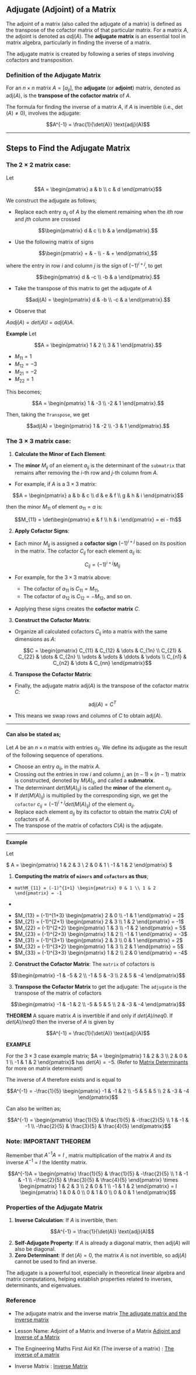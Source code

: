 ## Adjugate (Adjoint) of a Matrix

The adjoint of a matrix (also called the adjugate of a matrix) is defined as the transpose of the cofactor matrix of that particular matrix.
For a matrix $A$, the adjoint is denoted as $adj(A)$. The **adjugate matrix** is an essential tool in matrix algebra, particularly in finding the inverse of a matrix.

The adjugate matrix is created by following a series of steps involving cofactors and transposition.

### Definition of the Adjugate Matrix

For an $n \times n$ matrix $A = [a_{ij}]$, the **adjugate** (or **adjoint**) matrix, denoted as $\text{adj}(A)$, is the **transpose of the cofactor matrix** of $A$.

The formula for finding the inverse of a matrix $A$, if $A$ is invertible (i.e., $\det(A) \neq 0$), involves the adjugate:
```math
A^{-1} = \frac{1}{\det(A)} \text{adj}(A)
```

---

## Steps to Find the Adjugate Matrix

### The $2 \times 2$ matrix case:
Let 
```math
A = \begin{pmatrix} a & b \\ c & d \end{pmatrix}
```

We construct the adjugate as follows;

- Replace each entry $a_{ij}$ of $A$ by the element remaining when the $ith$ row and $jth$ column are crossed
```math
\begin{pmatrix} d & c \\ b & a \end{pmatrix}.
```

- Use the following matrix of signs
```math
\begin{pmatrix} + & - \\ - & + \end{pmatrix},
```

where the entry in row $i$ and column $j$ is the sign of $(-1)^{i+j}$, to get 
```math
\begin{pmatrix} d & -c \\ -b & a \end{pmatrix}.
```

- Take the transpose of this matrix to get the adjugate of $A$
```math
adj(A) = \begin{pmatrix} d & -b \\ -c & a \end{pmatrix}.
```

- Observe that

$A adj(A) = det(A)I = adj(A)A$.

**Example** Let 
```math
A = \begin{pmatrix} 1 & 2 \\ 3 & 1 \end{pmatrix}.
```

- $M_{11} = 1$
- $M_{12} = -3$
- $M_{21} = -2$
- $M_{22} = 1$

This becomes; 
```math
A = \begin{pmatrix} 1 & -3 \\ -2 & 1 \end{pmatrix}.
```


Then, taking the `Transpose`, we get

```math
adj(A) = \begin{pmatrix} 1 & -2 \\ -3 & 1 \end{pmatrix}.
```




### The $3 \times 3$ matrix case:

1. **Calculate the Minor of Each Element**:
- The **minor** $M_{ij}$ of an element $a_{ij}$ is the determinant of the `submatrix` that remains after removing the $i$-th row and $j$-th column from $A$.

- For example, if $A$ is a $3 \times 3$ matrix:
```math
A = \begin{pmatrix} a & b & c \\ d & e & f \\ g & h & i \end{pmatrix}
```
   
then the minor $M_{11}$ of element $a_{11} = a$ is:
```math
M_{11} = \det\begin{pmatrix} e & f \\ h & i \end{pmatrix} = ei - fh
```

2. **Apply Cofactor Signs**:
- Each minor $M_{ij}$ is assigned a **cofactor sign** $(-1)^{i+j}$ based on its position in the matrix. The cofactor $C_{ij}$ for each element $a_{ij}$ is:
  ```math
  C_{ij} = (-1)^{i+j} M_{ij}
  ```

- For example, for the $3 \times 3$ matrix above:
  - The cofactor of $a_{11}$ is $C_{11} = M_{11}$,
  - The cofactor of $a_{12}$ is $C_{12} = -M_{12}$, and so on.

- Applying these signs creates the **cofactor matrix** $C$.


3. **Construct the Cofactor Matrix**:
- Organize all calculated cofactors $C_{ij}$ into a matrix with the same dimensions as $A$:
  ```math
  C = \begin{pmatrix} C_{11} & C_{12} & \dots & C_{1n} \\ C_{21} & C_{22} & \dots & C_{2n} \\ \vdots & \vdots & \ddots & \vdots \\ C_{n1} & C_{n2} & \dots & C_{nn} \end{pmatrix}
  ```


4. **Transpose the Cofactor Matrix**:
- Finally, the adjugate matrix $\text{adj}(A)$ is the transpose of the cofactor matrix $C$:
  ```math
  \text{adj}(A) = C^{T}
  ```
- This means we swap rows and columns of $C$ to obtain $\text{adj}(A)$.

---


#### Can also be stated as;

Let $A$ be an $n \times n$ matrix with entries $a_{ij}$. We define its adjugate as the result of the following sequence of operations.

- Choose an entry $a_{ij}$, in the matrix $A$.
- Crossing out the entries in row $i$ and column $j$, an $(n - 1) \times (n - 1)$ matrix is constructed, denoted by $M(A)_{ij}$, and called a **submatrix**.
- The determinant $det(M(A)_{ij})$ is called the **minor** of the element $a_{ij}$.
- If $det(M(A)_{ij})$ is multiplied by the corresponding sign, we get the `cofactor` $c_{ij} = (-1)^{i+j} det(M(A)_{ij})$ of the element $a_{ij}$.
- Replace each element $a_{ij}$ by its cofactor to obtain the matrix $C(A)$ of cofactors of $A$.
- The transpose of the matrix of cofactors $C(A)$ is the adjugate.

---


**Example** 

Let 

$
A = \begin{pmatrix} 1 & 2 & 3 \\ 2 & 0 & 1 \\ -1 & 1 & 2 \end{pmatrix}
$

1. **Computing the matrix of `minors` and `cofactors` as thus**;

- ```mathM_{11} = (-1)^{1+1} \begin{pmatrix} 0 & 1 \\ 1 & 2 \end{pmatrix} = -1```
- ```mathM_{12} = (1)^{1+2} \begin{pmatrix} 2 & 1 \\ -1 & 2 \end{pmatrix} = -5$
- $M_{13} = (-1)^{1+3} \begin{pmatrix} 2 & 0 \\ -1 & 1 \end{pmatrix} = 2$
- $M_{21} = (-1)^{2+1} \begin{pmatrix} 2 & 3 \\ 1 & 2 \end{pmatrix} = -1$
- $M_{22} = (-1)^{2+2} \begin{pmatrix} 1 & 3 \\ -1 & 2 \end{pmatrix} = 5$
- $M_{23} = (-1)^{2+3} \begin{pmatrix} 1 & 2 \\ -1 & 1 \end{pmatrix} = -3$
- $M_{31} = (-1)^{3+1} \begin{pmatrix} 2 & 3 \\ 0 & 1 \end{pmatrix} = 2$
- $M_{32} = (-1)^{3+2} \begin{pmatrix} 1 & 3 \\ 2 & 1 \end{pmatrix} = 5$
- $M_{33} = (-1)^{3+3} \begin{pmatrix} 1 & 2 \\ 2 & 0 \end{pmatrix} = -4$


2. **Construct the Cofactor Matrix**:
The `matrix` of cofactors is 

```math
\begin{pmatrix} -1 & -5 & 2 \\ -1 & 5 & -3 \\ 2 & 5 & -4 \end{pmatrix}
```

3. **Transpose the Cofactor Matrix** to get the adjugate:
The `adjugate` is the transpose of the matrix of cofactors

```math
\begin{pmatrix} -1 & -1 & 2 \\ -5 & 5 & 5 \\ 2 & -3 & -4 \end{pmatrix}
```


**THEOREM** A square matrix $A$ is invertible if and only if $det(A) /neq 0$. If $det(A) /neq 0$ then the inverse of $A$ is given by

```math
A^{-1} = \frac{1}{\det(A)} \text{adj}(A)
```

**EXAMPLE**

For the $3 \times 3$ case example matrix; $A = \begin{pmatrix} 1 & 2 & 3 \\ 2 & 0 & 1 \\ -1 & 1 & 2 \end{pmatrix}$ has $det(A) = -5$. (Refer to [Matrix Determinants](matrix_determinants.md) for more on matrix determinant)

The inverse of $A$ therefore exists and is equal to 

```math
A^{-1} = -\frac{1}{5} \begin{pmatrix} -1 & -1 & 2 \\ -5 & 5 & 5 \\ 2 & -3 & -4 \end{pmatrix}
```

Can also be written as;

```math
A^{-1} =  \begin{pmatrix} \frac{1}{5} & \frac{1}{5} & -\frac{2}{5} \\ 1 & -1 & -1 \\ -\frac{2}{5} & \frac{3}{5} & \frac{4}{5} \end{pmatrix}
```


### Note: IMPORTANT THEOREM

Remember that $A^{-1}A = I$ , matrix multiplication of the matrix $A$ and its inverse $A^{-1}$ = $I$ the Identity matrix. 

```math
A^{-1}A =  \begin{pmatrix} \frac{1}{5} & \frac{1}{5} & -\frac{2}{5} \\ 1 & -1 & -1 \\ -\frac{2}{5} & \frac{3}{5} & \frac{4}{5} \end{pmatrix} \times 
\begin{pmatrix} 1 & 2 & 3 \\ 2 & 0 & 1 \\ -1 & 1 & 2 \end{pmatrix} = I \begin{pmatrix} 1 & 0 & 0 \\ 0 & 1 & 0 \\ 0 & 0 & 1 \end{pmatrix}
```




### Properties of the Adjugate Matrix

1. **Inverse Calculation**: If $A$ is invertible, then:
   ```math
   A^{-1} = \frac{1}{\det(A)} \text{adj}(A)
   ```
2. **Self-Adjugate Property**: If $A$ is already a diagonal matrix, then $\text{adj}(A)$ will also be diagonal.
3. **Zero Determinant**: If $\det(A) = 0$, the matrix $A$ is not invertible, so $\text{adj}(A)$ cannot be used to find an inverse.

The adjugate is a powerful tool, especially in theoretical linear algebra and matrix computations, helping establish properties related to inverses, determinants, and eigenvalues.



### Reference

- The adjugate matrix and the inverse matrix [The adjugate matrix and the inverse matrix](https://www.macs.hw.ac.uk/~markl/teaching/Inverses.pdf)

- Lesson Name: Adjoint of a Matrix and Inverse of a Matrix [Adjoint and Inverse of a Matrix](https://cdn1.byjus.com/wp-content/uploads/2019/04/Adjoint-and-Inverse-of-a-Matrix.pdf)

- The Engineering Maths First Aid Kit (The inverse of a matrix) : [The inverse of a matrix](https://lcn.people.uic.edu/classes/che205s17/docs/che205s17_reading_05a.pdf)

- Inverse Matrix : [Inverse Matrix](http://www.thphys.nuim.ie/Notes/EE112/09_Inverse_Matrix.pdf)














































